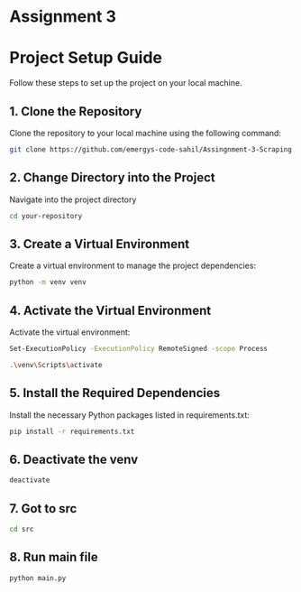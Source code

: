 # Assignment 3

# Project Setup Guide

Follow these steps to set up the project on your local machine.

## 1. Clone the Repository
Clone the repository to your local machine using the following command:

```bash
git clone https://github.com/emergys-code-sahil/Assingnment-3-Scraping
```

## 2. Change Directory into the Project
Navigate into the project directory

```bash
cd your-repository
```

## 3. Create a Virtual Environment
Create a virtual environment to manage the project dependencies:

```bash
python -m venv venv
```

## 4. Activate the Virtual Environment
Activate the virtual environment:

```bash
Set-ExecutionPolicy -ExecutionPolicy RemoteSigned -scope Process
```

```bash
.\venv\Scripts\activate
```

## 5. Install the Required Dependencies
Install the necessary Python packages listed in requirements.txt:

```bash
pip install -r requirements.txt
```

## 6. Deactivate the venv

``` bash
deactivate
```

## 7. Got to src

```bash
cd src
```

## 8. Run main file

```bash
python main.py
```


